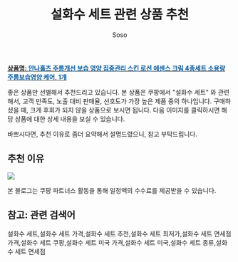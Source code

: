 ﻿---
layout: post
title:  "설화수 세트 관련 상품 추천"
author: Soso
categories: [ 디지털/가전]
tags: [설화수 세트,설화수 세트 가격,설화수 세트 추천,설화수 세트 최저가,설화수 세트 면세점 가격,설화수 세트 쿠팡,설화수 세트 미국 가격,설화수 세트 미국,설화수 세트 종류,설화수 세트 면세점]
image: https://ads-partners.coupang.com/image1/__hBKRbkpCegF7kb_zDbfOUhBzBdbgt-RmtUmg2_gRlic2iwAu8U3tf8AhPqsUV6dH45kjbt4nXINdV4TWawE5fx_K4gd56RKdsjuOUwcsiRt18qExpZ4tlfLYpTAz87495PG1fvoUHwffkqw1X0y7aQU8ngepPYoezwcXXuJZDlDFRAgVRAWxvPbeGp3RxGNhQUoAOfTn4pQmq6bFApuP4zz2toB39YpFKI6EaiYNdAHK5fopDAcsYVWmDtHpvUgxVG1XpF6GFRunsbOPUxelhXeulXOHqRQyPlZVwK-hH2gaB5iBClbv0= 
description: "쿠팡에서 설화수 세트 관련 상품으로 가장 고객 선호도가 높은 제품 중 하나입니다."
---

<a href="https://link.coupang.com/re/AFFSDP?lptag=AF5673682&pageKey=7088330684&itemId=17655896905&vendorItemId=5493123200&traceid=V0-153-5058a23790a487fa&clickBeacon=g9r9oM_gyUVHs6Sug3cbTqhD8duofOz0yIQx4R1QC2Xvml0KxqNr78datBE4wmejkwDzm6U0tGdImw6AdLy56orCxYBPRtG02cuJp6yEOCOYBhqbo15hQ5lcdre_jr3oFDB4LPMRYhUzEO6Bosp3M8SLKqEzu1PbHaUNMnb4d8tWjsmX-OwkntKb9tOvDVlB4nMwwZbWP93LlZ8dwiHxLjE8l_VJysWUDZlHsRSM4w4IHl17RhCexuKwPtX2qqFl-D6kOpxOleheBb7cvcmX7W-P8wjuZIHkLbkN-lVXyzCOVItxeUXb8TUj2ibShaEiDyCcxWAQRUVba19WsX9jArKu7kaXl0z5Z5gzRDVivP6z4_IS0Q1tJV3xaEfilY8wvpmLI1YicyeHuyAoiRLRV6VHCbUr80lMQKnhyKILo_s9DAPAhPqvY0eOfZJZXWpCdC6JYfT7dsX2T99rdVcqtQcHPpfXpqSgJtDvfOsKvLIRIPXmJoad0mJHQwBQLwXerVTuMoOyKiLL_oJbnxpNOqwj7qf3AcqljFSLuqj_AmRH2WyHqTNA_PRsC6p0ZFEchQBlV_oEOtcvV0o0mmUXutm10GGRzzBVze5EI9fRNLslTVtnmykBQloFvjIM4pB63cg7AbjUeutSKUqhgzMfBossc3GykPl5rivjAOuq5U1DMTJ1ExVgZcdf94vYVuJEMuOwwhykeD4JNLJymovjkMfeks3uxZpanvLtWP-_agfNeEBXkWoFZPIc5L0bfq5Rk17N-UME-LUlhQcH6wCxYPSpLYMdT6A5ftmbYge67BGtngp0J7CnUkqiI98Hg3MwW44XP-2Q00NBe1BRzzRgwiCeXqCetAryqjJCYokqGfwhiohxpCbajmxin277OG4UhCiSkTlsBqVtuQ2aYCYx&requestid=20240206142224032202488427&token=31850C%7CMIXED"><b>상품명: <font color='#01579B'>안나홀츠 주름개선 보습 영양 집중관리 스킨 로션 에센스 크림 4종세트 소용량 주름보습영양 케어, 1개</font></b></a>

좋은 상품만 선별해서 추천드리고 있습니다.
본 상품은 쿠팡에서 "설화수 세트" 와 관련해서, 고객 만족도, 노출 대비 판매율, 선호도가 가장 높은 제품 중의 하나입니다.
구매하셨을 때, 크게 후회가 되지 않을 상품으로 보시면 됩니다. 
다음 이미지를 클릭하시면 해당 상품에 대한 상세 내용을 보실 수 있습니다.

바쁘시다면, 추천 이유로 좀더 요약해서 설명드렸으니, 참고 부탁드립니다.

## 추천 이유 

<a href="https://link.coupang.com/re/AFFSDP?lptag=AF5673682&pageKey=7088330684&itemId=17655896905&vendorItemId=5493123200&traceid=V0-153-5058a23790a487fa&clickBeacon=g9r9oM_gyUVHs6Sug3cbTqhD8duofOz0yIQx4R1QC2Xvml0KxqNr78datBE4wmejkwDzm6U0tGdImw6AdLy56orCxYBPRtG02cuJp6yEOCOYBhqbo15hQ5lcdre_jr3oFDB4LPMRYhUzEO6Bosp3M8SLKqEzu1PbHaUNMnb4d8tWjsmX-OwkntKb9tOvDVlB4nMwwZbWP93LlZ8dwiHxLjE8l_VJysWUDZlHsRSM4w4IHl17RhCexuKwPtX2qqFl-D6kOpxOleheBb7cvcmX7W-P8wjuZIHkLbkN-lVXyzCOVItxeUXb8TUj2ibShaEiDyCcxWAQRUVba19WsX9jArKu7kaXl0z5Z5gzRDVivP6z4_IS0Q1tJV3xaEfilY8wvpmLI1YicyeHuyAoiRLRV6VHCbUr80lMQKnhyKILo_s9DAPAhPqvY0eOfZJZXWpCdC6JYfT7dsX2T99rdVcqtQcHPpfXpqSgJtDvfOsKvLIRIPXmJoad0mJHQwBQLwXerVTuMoOyKiLL_oJbnxpNOqwj7qf3AcqljFSLuqj_AmRH2WyHqTNA_PRsC6p0ZFEchQBlV_oEOtcvV0o0mmUXutm10GGRzzBVze5EI9fRNLslTVtnmykBQloFvjIM4pB63cg7AbjUeutSKUqhgzMfBossc3GykPl5rivjAOuq5U1DMTJ1ExVgZcdf94vYVuJEMuOwwhykeD4JNLJymovjkMfeks3uxZpanvLtWP-_agfNeEBXkWoFZPIc5L0bfq5Rk17N-UME-LUlhQcH6wCxYPSpLYMdT6A5ftmbYge67BGtngp0J7CnUkqiI98Hg3MwW44XP-2Q00NBe1BRzzRgwiCeXqCetAryqjJCYokqGfwhiohxpCbajmxin277OG4UhCiSkTlsBqVtuQ2aYCYx&requestid=20240206142224032202488427&token=31850C%7CMIXED"><img src="https://thumbnail6.coupangcdn.com/thumbnails/remote/q89/image/vendor_inventory/1586/2e7d50bd7d222d0a3bafee62772376d1f56d839ecdca02556e6ce0b22e0a.jpg"></a> 

본 블로그는 쿠팡 파트너스 활동을 통해 일정액의 수수료를 제공받을 수 있습니다.

## 참고: 관련 검색어    
설화수 세트,설화수 세트 가격,설화수 세트 추천,설화수 세트 최저가,설화수 세트 면세점 가격,설화수 세트 쿠팡,설화수 세트 미국 가격,설화수 세트 미국,설화수 세트 종류,설화수 세트 면세점